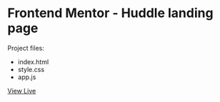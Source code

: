 # Frontend Mentor - Huddle landing page

Project files:

- index.html
- style.css
- app.js

[View Live](https://glamorrr.vercel.app/huddle-landing-page)
